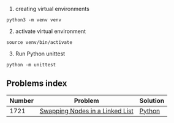 1. creating virtual environments
```shell
python3 -m venv venv
```
2. activate virtual environment
```shell
source venv/bin/activate
```
3. Run Python unittest
```
python -m unittest
```
## Problems index
| Number | Problem                                                                                           | Solution                                                 |
|--------|---------------------------------------------------------------------------------------------------|----------------------------------------------------------|
| 1721   | [Swapping Nodes in a Linked List](https://leetcode.com/problems/swapping-nodes-in-a-linked-list/) | [Python](linked_list/swapping_nodes_in_a_linked_list.py) |